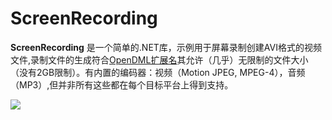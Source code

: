 # ScreenRecording

**ScreenRecording** 是一个简单的.NET库，示例用于屏幕录制创建AVI格式的视频文件,录制文件的生成符合[OpenDML扩展名](http://www.jmcgowan.com/avitech.html#OpenDML)其允许（几乎）无限制的文件大小（没有2GB限制）。有内置的编码器：视频（Motion JPEG, MPEG-4），音频（MP3）,但并非所有这些都在每个目标平台上得到支持。

<img src="https://github.com/dorisoy/ScreenRecording/blob/main/Screen.png" />

